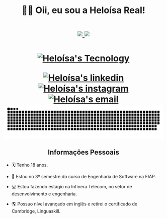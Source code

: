 <!-- Start -->
<h1 align="center"> 👋🏻 Oii, eu sou a Heloísa Real! <h1>

<!-- Stats -->
<div align="center">
  <a href="https://github.com/triz14">
  <img height="180em" src="https://github-readme-stats.vercel.app/api?username=heloisareal&show_icons=true&theme=radical&include_all_commits=true&count_private=true"/>
  <img height="180em" src="https://github-readme-stats.vercel.app/api/top-langs/?username=heloisareal&layout=compact&langs_count=16&theme=radical"/>
</div>

###

<!-- Technologies -->
<p align="center">
  <a href="https://skillicons.dev">
    <img height="45em" src="https://skillicons.dev/icons?i=figma,vscode,python,html,css,js,bootstrap" alt="Heloísa's Tecnology"> 
  </a>
</p>

<!-- Social Media --> 
<div align="center"> 
  <a href="https://www.linkedin.com/in/heloisareal" target="_blank"><img height="35em" src="https://img.shields.io/badge/LinkedIn-0077B5?style=for-the-badge&logo=linkedin&logoColor=white" target="_blank" alt="Heloísa's linkedin"></a> 
  <a href="https://www.instagram.com/heloreal17" target="_blank"><img height="35em" src="https://img.shields.io/badge/Instagram-E4405F?style=for-the-badge&logo=instagram&logoColor=white" target="_blank" alt="Heloísa's instagram"></a>
  <a href="mailto:helorealprojetos@gmail.com" target="_blank"><img height="35em" src="https://img.shields.io/badge/Gmail-D14836?style=for-the-badge&logo=gmail&logoColor=white" target="_blank" alt="Heloísa's email"></a>
</div>

<picture align="center">
  <source media="(prefers-color-scheme: dark)" srcset="https://raw.githubusercontent.com/heloisareal/heloisareal/output/github-contribution-grid-snake-dark.svg">
  <source media="(prefers-color-scheme: light)" srcset="https://raw.githubusercontent.com/heloisareal/heloisareal/output/github-contribution-grid-snake-dark.svg">
  <img align="center" alt="github contribution grid snake animation" src="https://raw.githubusercontent.com/mari4souza/mari4souza/output/github-contribution-grid-snake.svg">
</picture>

<!-- personal information -->
<h2 align="center">Informações Pessoais</h2>

<p>
  
- 🗓️ Tenho 18 anos.

- 📖 Estou no 3º semestre do curso de Engenharia de Software na FIAP.
  
- 💻 Estou fazendo estágio na Infinera Telecom, no setor de desenvolvimento e engenharia.

- 🌎 Possuo nível avançado em inglês e retirei o certificado de Cambridge, Linguaskill.
</p>
